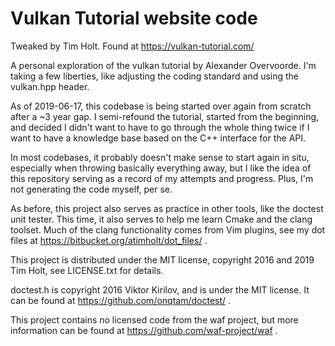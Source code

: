 Vulkan Tutorial website code
============================

Tweaked by Tim Holt. Found at https://vulkan-tutorial.com/

A personal exploration of the vulkan tutorial by Alexander Overvoorde. I'm taking a few liberties, like adjusting the coding standard and using the vulkan.hpp header.

As of 2019-06-17, this codebase is being started over again from scratch after a ~3 year gap. I semi-refound the tutorial, started from the beginning, and decided I didn't want to have to go through the whole thing twice if I want to have a knowledge base based on the C++ interface for the API.

In most codebases, it probably doesn't make sense to start again in situ, especially when throwing basically everything away, but I like the idea of this repository serving as a record of my attempts and progress. Plus, I'm not generating the code myself, per se.

As before, this project also serves as practice in other tools, like the doctest unit tester. This time, it also serves to help me learn Cmake and the clang toolset. Much of the clang functionality comes from Vim plugins, see my dot files at https://bitbucket.org/atimholt/dot_files/ .

This project is distributed under the MIT license, copyright 2016 and 2019 Tim Holt, see LICENSE.txt for details.

doctest.h is copyright 2016 Viktor Kirilov, and is under the MIT license. It can be found at https://github.com/onqtam/doctest/ .

This project contains no licensed code from the waf project, but more information can be found at https://github.com/waf-project/waf .
